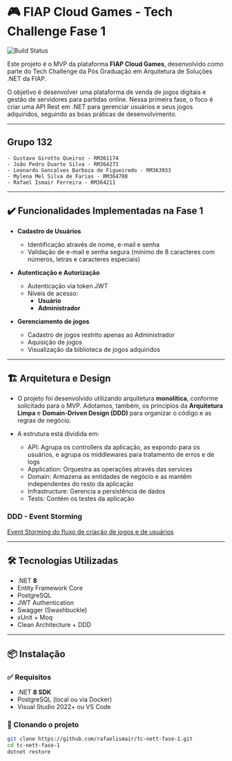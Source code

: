 # 🎮 FIAP Cloud Games - Tech Challenge Fase 1

![Build Status](https://github.com/rafaelismair/tc-nett-fase-1/actions/workflows/dotnet-desktop.yml/badge.svg)

Este projeto é o MVP da plataforma **FIAP Cloud Games**, desenvolvido como parte do Tech Challenge da Pós Graduação em Arquitetura de Soluções .NET da FIAP.  

O objetivo é desenvolver uma plataforma de venda de jogos digitais e gestão de servidores para partidas online. Nessa primeira fase, o foco é criar uma API Rest em .NET para gerenciar usuários e seus jogos adquiridos, seguindo as boas práticas de desenvolvimento.

---
## Grupo 132
    - Gustavo Girotto Queiroz - RM361174
    - João Pedro Duarte Silva - RM364273
    - Leonardo Goncalves Barboza de Figueiredo - RM363933
    - Mylena Mel Silva de Farias - RM364788
    - Rafael Ismair Ferreira - RM364211
---

## ✔️ Funcionalidades Implementadas na Fase 1

- **Cadastro de Usuários**  
    - Identificação através de nome, e-mail e senha
    - Validação de e-mail e senha segura (mínimo de 8 caracteres com números, letras e caracteres especiais)

- **Autenticação e Autorização**
    - Autenticação via token JWT
    - Níveis de acesso:
        - **Usuário**
        - **Administrador**

- **Gerenciamento de jogos**
    - Cadastro de jogos restrito apenas ao Administrador
    - Aquisição de jogos 
    - Visualização da biblioteca de jogos adquiridos

---

## 🏗️ Arquitetura e Design

- O projeto foi desenvolvido utilizando arquitetura **monolítica**, conforme solicitado para o MVP. Adotamos, também, os princípios da **Arquitetura Limpa** e **Domain-Driven Design (DDD)** para organizar o código e as regras de negócio.

- A estrutura está dividida em:
    - API: Agrupa os controllers da aplicação, as expondo para os usuários, e agrupa os middlewares para tratamento de erros e de logs
    - Application: Orquestra as operações através das services
    - Domain: Armazena as entidades de negócio e as mantêm independentes do resto da aplicação
    - Infrastructure: Gerencia a persistência de dados 
    - Tests: Contém os testes da aplicação 

### DDD - Event Storming
[Event Storming do fluxo de criação de jogos e de usuários](https://miro.com/app/board/uXjVI9-Ai5Q=/?share_link_id=145367113042)

---

## 🛠 Tecnologias Utilizadas

- .NET **8**
- Entity Framework Core
- PostgreSQL
- JWT Authentication
- Swagger (Swashbuckle)
- xUnit + Moq
- Clean Architecture + DDD

---

## 📦 Instalação

### ✅ Requisitos

- .NET **8 SDK** 
- PostgreSQL (local ou via Docker)
- Visual Studio 2022+ ou VS Code

### 🚀 Clonando o projeto

```bash
git clone https://github.com/rafaelismair/tc-nett-fase-1.git
cd tc-nett-fase-1
dotnet restore
```